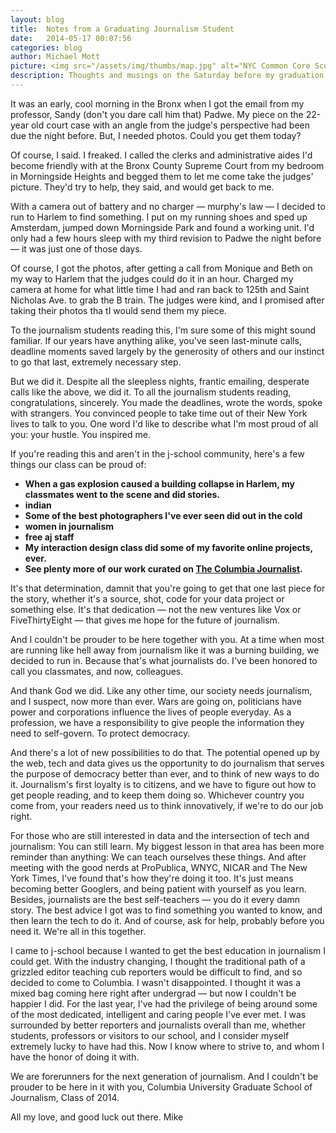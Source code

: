 ```yaml
---
layout: blog
title:  Notes from a Graduating Journalism Student
date:   2014-05-17 00:07:56
categories: blog
author: Michael Mott
picture: <img src="/assets/img/thumbs/map.jpg" alt="NYC Common Core Scores" width="300">
description: Thoughts and musings on the Saturday before my graduation from Columbia's School of Journalism. Warning: Sap ahead.
---
```


It was an early, cool morning in the Bronx when I got the email from my professor, Sandy (don't you dare call him that) Padwe. My piece on the 22-year old court case with an angle from the judge's perspective had been due the night before. But, I needed photos. Could you get them today?

Of course, I said. I freaked. I called the clerks and administrative aides I'd become friendly with at the Bronx County Supreme Court from my bedroom in Morningside Heights and begged them to let me come take the judges' picture. They'd try to help, they said, and would get back to me.

With a camera out of battery and no charger — murphy's law — I decided to run to Harlem to find something. I put on my running shoes and sped up Amsterdam, jumped down Morningside Park and found a working unit. I'd only had a few hours sleep with my third revision to Padwe the night before — it was just one of those days.

Of course, I got the photos, after getting a call from Monique and Beth on my way to Harlem that the judges could do it in an hour. Charged my camera at home for what little time I had and ran back to 125th and Saint Nicholas Ave. to grab the B train. The judges were kind, and I promised after taking their photos tha tI would send them my piece.

To the journalism students reading this, I'm sure some of this might sound familiar. If our years have anything alike, you've seen last-minute calls, deadline moments saved largely by the generosity of others and our instinct to go that last, extremely necessary step.

But we did it. Despite all the sleepless nights, frantic emailing, desperate calls like the above, we did it. To all the journalism students reading, congratulations, sincerely. You made the deadlines, wrote the words, spoke with strangers. You convinced people to take time out of their New York lives to talk to you. One word I'd like to describe what I'm most proud of all you: your hustle. You inspired me.

If you're reading this and aren't in the j-school community, here's a few things our class can be proud of: 

<strong>
<ul>
	<li>When a gas explosion caused a building collapse in Harlem, my classmates went to the scene and did stories.</li>
	<li>indian</li>
	<li>Some of the best photographers I've ever seen did out in the cold</li>
	<li>women in journalism</li>
	<li>free aj staff</li>
	<li>My interaction design class did some of my favorite online projects, ever.</li>
	<li>See plenty more of our work curated on <a href="http://www.columbiajournalist.org/">The Columbia Journalist</a>.
</ul>
</strong>

It's that determination, damnit that you're going to get that one last piece for the story, whether it's a source, shot, code for your data project or something else. It's that dedication — not the new ventures like Vox or FiveThirtyEight — that gives me hope for the future of journalism.

And I couldn't be prouder to be here together with you. At a time when most are running like hell away from journalism like it was a burning building, we decided to run in. Because that's what journalists do. I've been honored to call you classmates, and now, colleagues.

And thank God we did. Like any other time, our society needs journalism, and I suspect, now more than ever. Wars are going on, politicians have power and corporations influence the lives of people everyday. As a profession, we have a responsibility to give people the information they need to self-govern. To protect democracy. 

And there's a lot of new possibilities to do that. The potential opened up by the web, tech and data gives us the opportunity to do journalism that serves the purpose of democracy better than ever, and to think of new ways to do it. Journalism's first loyalty is to citizens, and we have to figure out how to get people reading, and to keep them doing so. Whichever country you come from, your readers need us to think innovatively, if we're to do our job right.

For those who are still interested in data and the intersection of tech and journalism: You can still learn. My biggest lesson in that area has been more reminder than anything: We can teach ourselves these things. And after meeting with the good nerds at ProPublica, WNYC, NICAR and The New York Times, I've found that's how they're doing it too. It's just means becoming better Googlers, and being patient with yourself as you learn. Besides, journalists are the best self-teachers — you do it every damn story. The best advice I got was to find something you wanted to know, and then learn the tech to do it. And of course, ask for help, probably before you need it. We're all in this together.

I came to j-school because I wanted to get the best education in journalism I could get. With the industry changing, I thought the traditional path of a grizzled editor teaching cub reporters would be difficult to find, and so decided to come to Columbia. I wasn't disappointed. I thought it was a mixed bag coming here right after undergrad — but now I couldn't be happier I did. For the last year, I've had the privilege of being around some of the most dedicated, intelligent and caring people I've ever met. I was surrounded by better reporters and journalists overall than me, whether students, professors or visitors to our school, and I consider myself extremely lucky to have had this. Now I know where to strive to, and whom I have the honor of doing it with.

We are forerunners for the next generation of journalism. And I couldn't be prouder to be here in it with you, Columbia University Graduate School of Journalism, Class of 2014.

All my love, and good luck out there.
Mike